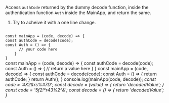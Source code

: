 Access `authCode` returned by the dummy decode function, inside the authentication function `Auth` inside the MainApp, and return the same.

1. Try to acheive it with a one line change.

<codeblock language="javascript" type="exercise" testMode="multipleInput">
<code>
const mainApp = (code, decode) => {
const authCode = decode(code);
const Auth = () => {
      // your code here
    }
}
</code>

<hints>
<hint>
const mainApp = (code, decode) => {
    const authCode = decode(code);
    const Auth = () => {
        // return a value here
    }
}
</hint>
</hints>

<solution>
const mainApp = (code, decode) => {
    const authCode = decode(code);
    const Auth = () => {
        return authCode;
    }
    return Auth();
}
</solution>

<testcases>
<caller>
console.log(mainApp(code, decode));
</caller>
<testcase>
<i>
const code = '4X2&rs%#7D';
const decode = (value) => {
  return 'decodedValue';
}
</i>
</testcase>
<testcase>
<i>
const code = '5f2!*r43%2^&';
const decode = () => {
  return 'decodedValue';
}
</i>
</testcase>
</testcases>
</codeblock>